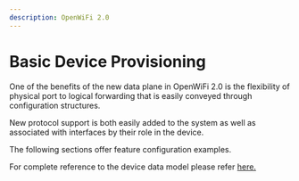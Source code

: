 ```yaml
---
description: OpenWiFi 2.0
---
```


# Basic Device Provisioning

One of the benefits of the new data plane in OpenWiFi 2.0 is the flexibility of physical port to logical forwarding that is easily conveyed through configuration structures.

New protocol support is both easily added to the system as well as associated with interfaces by their role in the device.

The following sections offer feature configuration examples.

For complete reference to the device data model please refer [here.](../../sdk/provisioning/data-model-introduction.md)
